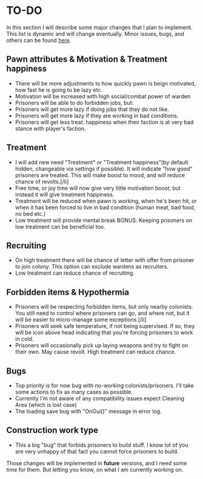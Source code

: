 # TO-DO
In this section I will describe some major changes that I plan to implement. This list is dynamic and will change eventually.
Minor issues, bugs, and others can be found [here](../../issues).
## Pawn attributes & Motivation & Treatment happiness
- There will be more adjustments to how quickly pawn is beign motivated, how fast he is going to be lazy etc.
- Motivation will be increased with high social/combat power of warden
- Prisoners will be able to do forbidden jobs, but:
- Prisoners will get more lazy if doing jobs that they do not like.
- Prisoners will get more lazy if they are working in bad conditions.
- Prisoners will get less treat. happiness when their faction is at very bad stance with player's faction.
## Treatment
- I will add new need "Treatment" or "Treatment happiness"(by default hidden, changeable via settings if possible). It will indicate "how good" prisoners are treated. This will make boost to mood, and will reduce chance of revolts.[/li]
- Free time, or joy time will now give very little motivation boost, but instead it will give treatment happiness.
- Treatment will be reduced when pawn is working, when he's been hit, or when it has been forced to live in bad condition (human meat, bad food, no bed etc.)
- Low treatment will provide mental break BONUS. Keeping prisoners on low treatment can be beneficial too.
## Recruiting
- On high treatment there will be chance of letter with offer from prisoner to join colony. This option can exclude wardens as recruiters.
- Low treatment can reduce chance of recruiting.
## Forbidden items & Hypothermia
- Prisoners will be respecting forbidden items, but only nearby colonists. You still need to control where prisoners can go, and where not, but it will be easier to micro-manage some exceptions.[/li]
- Prisoners will seek safe temperature, if not being supervised. If so, they will be icon above head indicating that you're forcing prisoners to work in cold.
- Prisoners will occasionally pick up laying weapons and try to fight on their own. May cause revolt. High treatment can reduce chance.
## Bugs
- Top priority is for now bug with no-working colonists/prisoners. I'll take some actions to fix as many cases as possible.
- Currently I'm not aware of any compatibility issues expect Cleaning Area (which is lost case)
- The loading save bug with "OnGui()" message in error log.
## Construction work type
- This a big "bug" that forbids prisoners to build stuff. I know lot of you are very unhappy of that fact you cannot force prisoners to build.

Those changes will be implemented in **future** versions, and I need some time for them. But letting you know, on what I am currently working on.
